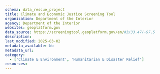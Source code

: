 ```yaml
---
schema: data_rescue_project 
title: Climate and Economic Justice Screening Tool
organization: Department of the Interior
agency: Department of the Interior
websites: geoplatform.gov
data_source: https://screeningtool.geoplatform.gov/en/#3/33.47/-97.5
description: 
last_modified: 2025-03-02
metadata_available: No
metadata_url: 
category:
  - ['Climate & Environment', 'Humanitarian & Disaster Relief'] 
resources:
---
```

